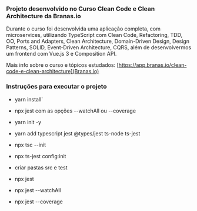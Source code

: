 ### Projeto desenvolvido no Curso Clean Code e Clean Architecture da Branas.io

Durante o curso foi desenvolvida uma aplicação completa, com microservices, utilizando TypeScript com Clean Code, Refactoring, TDD, OO, Ports and Adapters, Clean Architecture, Domain-Driven Design, Design Patterns, SOLID, Event-Driven Architecture, CQRS, além de desenvolvermos um frontend com Vue.js 3 e Composition API.

Mais info sobre o curso e tópicos estudados: [https://app.branas.io/clean-code-e-clean-architecture](Branas.io)

### Instruções para executar o projeto

* yarn install`
* npx jest com as opções --watchAll ou --coverage

* yarn init -y
* yarn add typescript jest @types/jest ts-node ts-jest
* npx tsc --init
* npx ts-jest config:init
* criar pastas src e test
* npx jest
* npx jest --watchAll
* npx jest --coverage